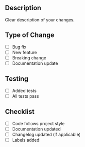 ## Description
Clear description of your changes.

## Type of Change
- [ ] Bug fix
- [ ] New feature
- [ ] Breaking change
- [ ] Documentation update

## Testing
- [ ] Added tests
- [ ] All tests pass

## Checklist
- [ ] Code follows project style
- [ ] Documentation updated
- [ ] Changelog updated (if applicable)
- [ ] Labels added 
